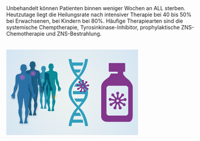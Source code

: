 <br> <br> Unbehandelt können Patienten binnen weniger Wochen an ALL
sterben. Heutzutage liegt die Heilungsrate nach intensiver Therapie bei
40 bis 50% bei Erwachsenen, bei Kindern bei 80%. Häufige Therapiearten
sind die systemische Chemptherapie, Tyrosinkinase-Inhibitor,
prophylaktische ZNS-Chemotherapie und ZNS-Bestrahlung. <br> <br> <br>
<img src="./www/therapy.png" width="350" />
